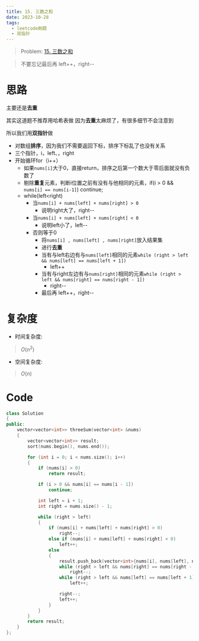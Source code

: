 ```yaml
---
title: 15. 三数之和
date: 2023-10-28
tags:
  - leetcode刷题
  - 双指针
---
```

> Problem: [15. 三数之和](https://leetcode.cn/problems/3sum/description/)

> 不要忘记最后再 left++，right--  

# 思路

主要还是**去重**

其实这道题不推荐用哈希表做
因为**去重**太麻烦了，有很多细节不会注意到

所以我们用**双指针**做

- 对数组**排序**，因为我们不需要返回下标，排序下标乱了也没有关系
- 三个指针，i，left、，right
- 开始循环for（i++）
	- 如果`nums[i]`大于0，直接return，排序之后第一个数大于零后面就没有负数了
	- 剔除**重复**元素，判断i位置之前有没有与他相同的元素，if(i > 0 && `nums[i] == nums[i-1]`) continue;
	- while(left<right)
		- 当`nums[i] + nums[left] + nums[right] > 0` 
			- 说明right大了，right--
		- 当`nums[i] + nums[left] + nums[right] < 0`
			- 说明left小了，left--
		- 否则等于0
			- 将`nums[i] , nums[left] , nums[right]`放入结果集
			- 进行**去重**
			- 当有与left右边有与`nums[left]`相同的元素`while (right > left && nums[left] == nums[left + 1])`
				- left++
			- 当有与right左边有与`nums[right]`相同的元素`while (right > left && nums[right] == nums[right - 1])`
				- right--
			- 最后再 left++，right--

  

# 复杂度

- 时间复杂度:

> $O(n^2)$

  

- 空间复杂度:

> $O(n)$

  
  

# Code

```C++ 
class Solution
{
public:
    vector<vector<int>> threeSum(vector<int> &nums)
    {
        vector<vector<int>> result;
        sort(nums.begin(), nums.end());

        for (int i = 0; i < nums.size(); i++)
        {
            if (nums[i] > 0)
                return result;

            if (i > 0 && nums[i] == nums[i - 1])
                continue;

            int left = i + 1;
            int right = nums.size() - 1;

            while (right > left)
            {
                if (nums[i] + nums[left] + nums[right] > 0)
                    right--;
                else if (nums[i] + nums[left] + nums[right] < 0)
                    left++;
                else
                {
                    result.push_back(vector<int>{nums[i], nums[left], nums[right]});
                    while (right > left && nums[right] == nums[right - 1])
                        right--;
                    while (right > left && nums[left] == nums[left + 1])
                        left++;

                    right--;
                    left++;
                }
            }
        }
        return result;
    }
};
```